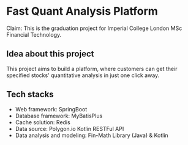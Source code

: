 # Fast Quant Analysis Platform
Claim: This is the graduation project for Imperial College London MSc Financial Technology.

## Idea about this project
This project aims to build a platform, where customers can get their specified stocks' quantitative analysis in just one click away.

## Tech stacks
- Web framework: SpringBoot
- Database framework: MyBatisPlus
- Cache solution: Redis
- Data source: Polygon.io Kotlin RESTFul API
- Data analysis and modeling: Fin-Math Library (Java) & Kotlin
